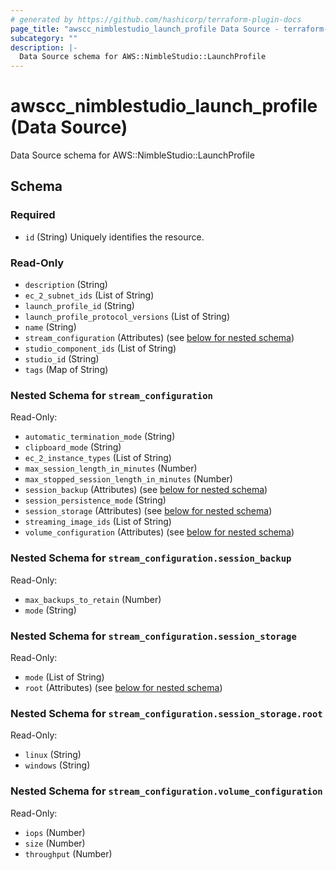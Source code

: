 ```yaml
---
# generated by https://github.com/hashicorp/terraform-plugin-docs
page_title: "awscc_nimblestudio_launch_profile Data Source - terraform-provider-awscc"
subcategory: ""
description: |-
  Data Source schema for AWS::NimbleStudio::LaunchProfile
---
```


# awscc_nimblestudio_launch_profile (Data Source)

Data Source schema for AWS::NimbleStudio::LaunchProfile



<!-- schema generated by tfplugindocs -->
## Schema

### Required

- `id` (String) Uniquely identifies the resource.

### Read-Only

- `description` (String)
- `ec_2_subnet_ids` (List of String)
- `launch_profile_id` (String)
- `launch_profile_protocol_versions` (List of String)
- `name` (String)
- `stream_configuration` (Attributes) (see [below for nested schema](#nestedatt--stream_configuration))
- `studio_component_ids` (List of String)
- `studio_id` (String)
- `tags` (Map of String)

<a id="nestedatt--stream_configuration"></a>
### Nested Schema for `stream_configuration`

Read-Only:

- `automatic_termination_mode` (String)
- `clipboard_mode` (String)
- `ec_2_instance_types` (List of String)
- `max_session_length_in_minutes` (Number)
- `max_stopped_session_length_in_minutes` (Number)
- `session_backup` (Attributes) (see [below for nested schema](#nestedatt--stream_configuration--session_backup))
- `session_persistence_mode` (String)
- `session_storage` (Attributes) (see [below for nested schema](#nestedatt--stream_configuration--session_storage))
- `streaming_image_ids` (List of String)
- `volume_configuration` (Attributes) (see [below for nested schema](#nestedatt--stream_configuration--volume_configuration))

<a id="nestedatt--stream_configuration--session_backup"></a>
### Nested Schema for `stream_configuration.session_backup`

Read-Only:

- `max_backups_to_retain` (Number)
- `mode` (String)


<a id="nestedatt--stream_configuration--session_storage"></a>
### Nested Schema for `stream_configuration.session_storage`

Read-Only:

- `mode` (List of String)
- `root` (Attributes) (see [below for nested schema](#nestedatt--stream_configuration--session_storage--root))

<a id="nestedatt--stream_configuration--session_storage--root"></a>
### Nested Schema for `stream_configuration.session_storage.root`

Read-Only:

- `linux` (String)
- `windows` (String)



<a id="nestedatt--stream_configuration--volume_configuration"></a>
### Nested Schema for `stream_configuration.volume_configuration`

Read-Only:

- `iops` (Number)
- `size` (Number)
- `throughput` (Number)
